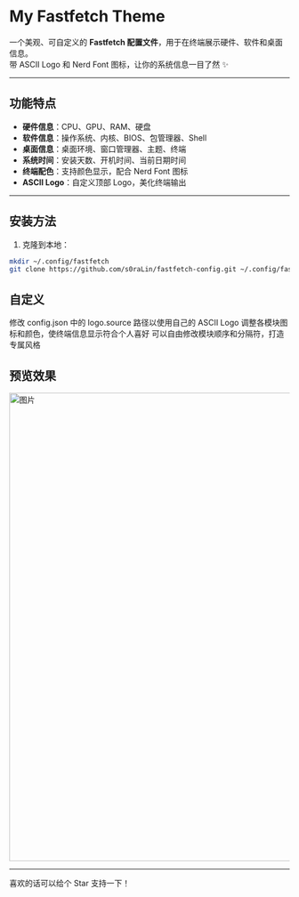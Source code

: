 
# My Fastfetch Theme

一个美观、可自定义的 **Fastfetch 配置文件**，用于在终端展示硬件、软件和桌面信息。  
带 ASCII Logo 和 Nerd Font 图标，让你的系统信息一目了然 ✨

---

## 功能特点

- **硬件信息**：CPU、GPU、RAM、硬盘  
- **软件信息**：操作系统、内核、BIOS、包管理器、Shell  
- **桌面信息**：桌面环境、窗口管理器、主题、终端  
- **系统时间**：安装天数、开机时间、当前日期时间  
- **终端配色**：支持颜色显示，配合 Nerd Font 图标  
- **ASCII Logo**：自定义顶部 Logo，美化终端输出  

---

## 安装方法

1. 克隆到本地：

```bash
mkdir ~/.config/fastfetch
git clone https://github.com/s0raLin/fastfetch-config.git ~/.config/fastfetch
```

## 自定义

修改 config.json 中的 logo.source 路径以使用自己的 ASCII Logo
调整各模块图标和颜色，使终端信息显示符合个人喜好
可以自由修改模块顺序和分隔符，打造专属风格


## 预览效果

<img width="1528" height="842" alt="图片" src="https://github.com/user-attachments/assets/baaa8c11-d586-4e25-93bc-9be2b84b1065" />

---
喜欢的话可以给个 Star 支持一下！
